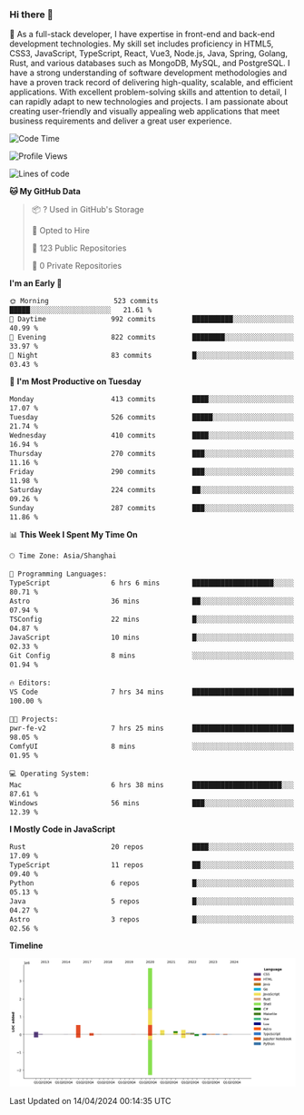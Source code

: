 ### Hi there 👋

🌱 As a full-stack developer, I have expertise in front-end and back-end development technologies. My skill set includes proficiency in HTML5, CSS3, JavaScript, TypeScript, React, Vue3, Node.js, Java, Spring, Golang, Rust, and various databases such as MongoDB, MySQL, and PostgreSQL. I have a strong understanding of software development methodologies and have a proven track record of delivering high-quality, scalable, and efficient applications. With excellent problem-solving skills and attention to detail, I can rapidly adapt to new technologies and projects. I am passionate about creating user-friendly and visually appealing web applications that meet business requirements and deliver a great user experience.

<!--START_SECTION:waka-->
![Code Time](http://img.shields.io/badge/Code%20Time-1%2C335%20hrs%2054%20mins-blue)

![Profile Views](http://img.shields.io/badge/Profile%20Views-23-blue)

![Lines of code](https://img.shields.io/badge/From%20Hello%20World%20I%27ve%20Written-5.6%20million%20lines%20of%20code-blue)

**🐱 My GitHub Data** 

> 📦 ? Used in GitHub's Storage 
 > 
> 💼 Opted to Hire
 > 
> 📜 123 Public Repositories 
 > 
> 🔑 0 Private Repositories 
 > 
**I'm an Early 🐤** 

```text
🌞 Morning                523 commits         █████░░░░░░░░░░░░░░░░░░░░   21.61 % 
🌆 Daytime                992 commits         ██████████░░░░░░░░░░░░░░░   40.99 % 
🌃 Evening                822 commits         ████████░░░░░░░░░░░░░░░░░   33.97 % 
🌙 Night                  83 commits          █░░░░░░░░░░░░░░░░░░░░░░░░   03.43 % 
```
📅 **I'm Most Productive on Tuesday** 

```text
Monday                   413 commits         ████░░░░░░░░░░░░░░░░░░░░░   17.07 % 
Tuesday                  526 commits         █████░░░░░░░░░░░░░░░░░░░░   21.74 % 
Wednesday                410 commits         ████░░░░░░░░░░░░░░░░░░░░░   16.94 % 
Thursday                 270 commits         ███░░░░░░░░░░░░░░░░░░░░░░   11.16 % 
Friday                   290 commits         ███░░░░░░░░░░░░░░░░░░░░░░   11.98 % 
Saturday                 224 commits         ██░░░░░░░░░░░░░░░░░░░░░░░   09.26 % 
Sunday                   287 commits         ███░░░░░░░░░░░░░░░░░░░░░░   11.86 % 
```


📊 **This Week I Spent My Time On** 

```text
🕑︎ Time Zone: Asia/Shanghai

💬 Programming Languages: 
TypeScript               6 hrs 6 mins        ████████████████████░░░░░   80.71 % 
Astro                    36 mins             ██░░░░░░░░░░░░░░░░░░░░░░░   07.94 % 
TSConfig                 22 mins             █░░░░░░░░░░░░░░░░░░░░░░░░   04.87 % 
JavaScript               10 mins             █░░░░░░░░░░░░░░░░░░░░░░░░   02.33 % 
Git Config               8 mins              ░░░░░░░░░░░░░░░░░░░░░░░░░   01.94 % 

🔥 Editors: 
VS Code                  7 hrs 34 mins       █████████████████████████   100.00 % 

🐱‍💻 Projects: 
pwr-fe-v2                7 hrs 25 mins       █████████████████████████   98.05 % 
ComfyUI                  8 mins              ░░░░░░░░░░░░░░░░░░░░░░░░░   01.95 % 

💻 Operating System: 
Mac                      6 hrs 38 mins       ██████████████████████░░░   87.61 % 
Windows                  56 mins             ███░░░░░░░░░░░░░░░░░░░░░░   12.39 % 
```

**I Mostly Code in JavaScript** 

```text
Rust                     20 repos            ████░░░░░░░░░░░░░░░░░░░░░   17.09 % 
TypeScript               11 repos            ██░░░░░░░░░░░░░░░░░░░░░░░   09.40 % 
Python                   6 repos             █░░░░░░░░░░░░░░░░░░░░░░░░   05.13 % 
Java                     5 repos             █░░░░░░░░░░░░░░░░░░░░░░░░   04.27 % 
Astro                    3 repos             █░░░░░░░░░░░░░░░░░░░░░░░░   02.56 % 
```



**Timeline**

![Lines of Code chart](https://raw.githubusercontent.com/elton/elton/main/assets/bar_graph.png)


 Last Updated on 14/04/2024 00:14:35 UTC
<!--END_SECTION:waka-->

<!--
**elton/elton** is a ✨ _special_ ✨ repository because its `README.md` (this file) appears on your GitHub profile.

Here are some ideas to get you started:

- 🔭 I’m currently working on ...
- 🌱 I’m currently learning ...
- 👯 I’m looking to collaborate on ...
- 🤔 I’m looking for help with ...
- 💬 Ask me about ...
- 📫 How to reach me: ...
- 😄 Pronouns: ...
- ⚡ Fun fact: ...
-->
